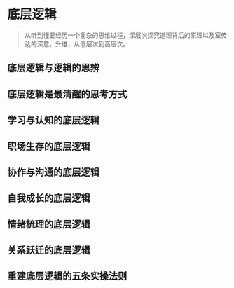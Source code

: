 # 底层逻辑
> 从听到懂要经历一个复杂的思维过程，深层次探究道理背后的原理以及室传达的深意。升维，从低层次到高层次。
## 底层逻辑与逻辑的思辨
## 底层逻辑是最清醒的思考方式
## 学习与认知的底层逻辑
## 职场生存的底层逻辑
## 协作与沟通的底层逻辑
## 自我成长的底层逻辑
## 情绪梳理的底层逻辑
## 关系跃迁的底层逻辑
## 重建底层逻辑的五条实操法则